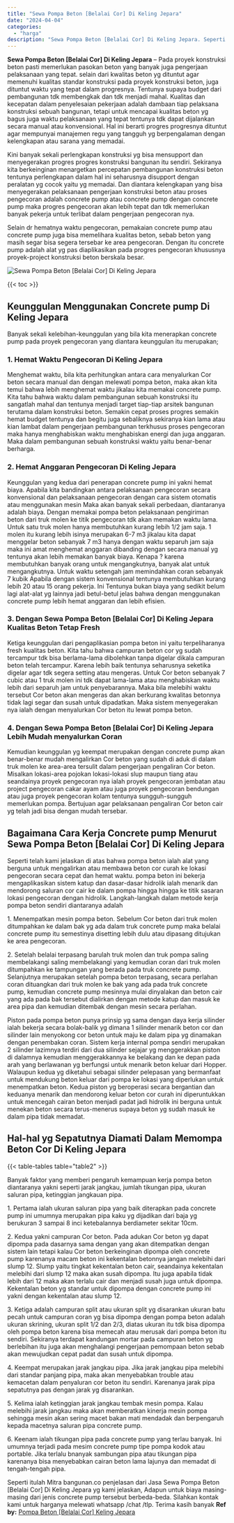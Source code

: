 ```yaml
---
title: "Sewa Pompa Beton [Belalai Cor] Di Keling Jepara"
date: "2024-04-04"
categories: 
  - "harga"
description: "Sewa Pompa Beton [Belalai Cor] Di Keling Jepara. Seperti itulah Mitra bangunan.co penjelasan dari Jasa Sewa Pompa Beton [Belalai Cor] Di Keling Jepara yg k..."
---
```


**Sewa Pompa Beton \[Belalai Cor\] Di Keling Jepara** – Pada proyek konstruksi beton pasti memerlukan pasokan beton yang banyak juga pengerjaan pelaksanaan yang tepat. selain dari kwalitas beton yg dituntut agar memenuhi kualitas standar konstruksi pada proyek konstruksi beton, juga dituntut waktu yang tepat dalam progresnya. Tentunya supaya budget dari pembangunan tdk membengkak dan tdk menjadi mahal. Kualitas dan kecepatan dalam penyelesaian pekerjaan adalah dambaan tiap pelaksana konstruksi sebuah bangunan, tetapi untuk mencapai kualitas beton yg bagus juga waktu pelaksanaan yang tepat tentunya tdk dapat dijalankan secara manual atau konvensional. Hal ini berarti progres progresnya dituntut agar mempunyai manajemen regu yang tangguh yg berpengalaman dengan kelengkapan atau sarana yang memadai.

Kini banyak sekali perlengkapan konstruksi yg bisa mensupport dan menyegerakan progres progres konstruksi bangunan itu sendiri. Sekiranya kita berkeinginan menargetkan percepatan pembangunan konstruksi beton tentunya perlengkapan dalam hal ini seharusnya disupport dengan peralatan yg cocok yaitu yg memadai. Dan diantara kelengkapan yang bisa menyegerakan pelaksanaan pengerjaan konstruksi beton atau proses pengecoran adalah concrete pump atau concrete pump dengan concrete pump maka progres pengecoran akan lebih tepat dan tdk memerlukan banyak pekerja untuk terlibat dalam pengerjaan pengecoran nya.

Selain dr hematnya waktu pengecoran, pemakaian concrete pump atau concrete pump juga bisa memelihara kualitas beton, sebab beton yang masih segar bisa segera tersebar ke area pengecoran. Dengan itu concrete pump adalah alat yg pas diaplikasikan pada progres pengecoran khususnya proyek-project konstruksi beton berskala besar.

![Sewa Pompa Beton [Belalai Cor] Di Keling Jepara](/images/sewa-concrete-pump-01.png)

{{< toc >}}

## Keunggulan Menggunakan Concrete pump Di Keling Jepara

Banyak sekali kelebihan-keunggulan yang bila kita menerapkan concrete pump pada proyek pengecoran yang diantara keunggulan itu merupakan;

### 1\. Hemat Waktu Pengecoran Di Keling Jepara

Menghemat waktu, bila kita perhitungkan antara cara menyalurkan Cor beton secara manual dan dengan melewati pompa beton, maka akan kita temui bahwa lebih menghemat waktu jikalau kita memakai concrete pump. Kita tahu bahwa waktu dalam pembangunan sebuah konstruksi itu sangatlah mahal dan tentunya menjadi target tiap-tiap arsitek bangunan terutama dalam konstruksi beton. Semakin cepat proses progres semakin hemat budget tentunya dan begitu juga sebaliknya sekiranya kian lama atau kian lambat dalam pengerjaan pembangunan terkhusus proses pengecoran maka hanya menghabiskan waktu menghabiskan energi dan juga anggaran. Maka dalam pembangunan sebuah konstruksi waktu yaitu benar-benar berharga.

### 2\. Hemat Anggaran Pengecoran Di Keling Jepara

Keunggulan yang kedua dari penerapan concrete pump ini yakni hemat biaya. Apabila kita bandingkan antara pelaksanaan pengecoran secara konvensional dan pelaksanaan pengecoran dengan cara sistem otomatis atau menggunakan mesin Maka akan banyak sekali perbedaan, diantaranya adalah biaya. Dengan memakai pompa beton pelaksanaan pengiriman beton dari truk molen ke titik pengecoran tdk akan memakan waktu lama. Untuk satu truk molen hanya membutuhkan kurang lebih 1/2 jam saja. 1 molen itu kurang lebih isinya merupakan 6-7 m3 jikalau kita dapat menggelar beton sebanyak 7 m3 hanya dengan waktu separuh jam saja maka ini amat menghemat anggaran dibanding dengan secara manual yg tentunya akan lebih memakan banyak biaya. Kenapa ? karena membutuhkan banyak orang untuk mengangkutnya, banyak alat untuk mengangkutnya. Untuk waktu setengah jam memindahkan coran sebanyak 7 kubik Apabila dengan sistem konvensional tentunya membutuhkan kurang lebih 20 atau 15 orang pekerja. Ini Tentunya bukan biaya yang sedikit belum lagi alat-alat yg lainnya jadi betul-betul jelas bahwa dengan menggunakan concrete pump lebih hemat anggaran dan lebih efisien.

### 3\. Dengan Sewa Pompa Beton \[Belalai Cor\] Di Keling Jepara Kualitas Beton Tetap Fresh

Ketiga keunggulan dari pengaplikasian pompa beton ini yaitu terpeliharanya fresh kualitas beton. Kita tahu bahwa campuran beton cor yg sudah tercampur tdk bisa berlama-lama dibolehkan tanpa digelar dikala campuran beton telah tercampur. Karena lebih baik tentunya seharusnya seketika digelar agar tdk segera setting atau mengeras. Untuk Cor beton sebanyak 7 cubic atau 1 truk molen ini tdk dapat lama-lama atau menghabiskan waktu lebih dari separuh jam untuk penyebarannya. Maka bila melebihi waktu tersebut Cor beton akan mengeras dan akan berkurang kwalitas betonnya tidak lagi segar dan susah untuk dipadatkan. Maka sistem menyegerakan nya ialah dengan menyalurkan Cor beton itu lewat pompa beton.

### 4\. Dengan Sewa Pompa Beton \[Belalai Cor\] Di Keling Jepara Lebih Mudah menyalurkan Coran

Kemudian keunggulan yg keempat merupakan dengan concrete pump akan benar-benar mudah mengalirkan Cor beton yang sudah di aduk di dalam truk molen ke area-area tersulit dalam pengerjaan pengaliran Cor beton. Misalkan lokasi-area pojokan lokasi-lokasi slup maupun tiang atau seandainya proyek pengecoran nya ialah proyek pengecoran jembatan atau project pengecoran cakar ayam atau juga proyek pengecoran bendungan atau juga proyek pengecoran kolam tentunya sungguh-sungguh memerlukan pompa. Bertujuan agar pelaksanaan pengaliran Cor beton cair yg telah jadi bisa dengan mudah tersebar.

## Bagaimana Cara Kerja Concrete pump Menurut Sewa Pompa Beton \[Belalai Cor\] Di Keling Jepara

Seperti telah kami jelaskan di atas bahwa pompa beton ialah alat yang berguna untuk mengalirkan atau membawa beton cor curah ke lokasi pengecoran secara cepat dan hemat waktu. pompa beton ini bekerja mengaplikasikan sistem katup dan dasar-dasar hidrolik ialah menarik dan mendorong saluran cor cair ke dalam pompa hingga hingga ke titik sasaran lokasi pengecoran dengan hidrolik. Langkah-langkah dalam metode kerja pompa beton sendiri diantaranya adalah

1\. Menempatkan mesin pompa beton. Sebelum Cor beton dari truk molen ditumpahkan ke dalam bak yg ada dalam truk concrete pump maka belalai concrete pump itu semestinya disetting lebih dulu atau dipasang ditujukan ke area pengecoran.

2\. Setelah belalai terpasang barulah truk molen dan truk pompa saling membelakangi saling membelakangi yang kemudian coran dari truk molen ditumpahkan ke tampungan yang berada pada truk concrete pump. Selanjutnya merupakan setelah pompa beton terpasang, secara perlahan coran dituangkan dari truk molen ke bak yang ada pada truk concrete pump, kemudian concrete pump mesinnya mulai dinyalakan dan beton cair yang ada pada bak tersebut dialirkan dengan metode katup dan masuk ke area pipa dan kemudian ditembak dengan mesin secara perlahan.

Piston pada pompa beton punya prinsip yg sama dengan daya kerja silinder ialah bekerja secara bolak-balik yg dimana 1 silinder menarik beton cor dan silinder lain menyokong cor beton untuk maju ke dalam pipa yg dinamakan dengan penembakan coran. Sistem kerja internal pompa sendiri merupakan 2 silinder lazimnya terdiri dari dua silinder sejajar yg menggerakkan piston di dalamnya kemudian menggerakkannya ke belakang dan ke depan pada arah yang berlawanan yg berfungsi untuk menarik beton keluar dari Hopper. Walaupun kedua yg diketahui sebagai silinder pelepasan yang bermanfaat untuk mendukung beton keluar dari pompa ke lokasi yang diperlukan untuk menempatkan beton. Kedua piston yg beroperasi secara bergantian dan keduanya menarik dan mendorong keluar beton cor curah ini diperuntukkan untuk mencegah cairan beton menjadi padat jadi hidrolik ini berguna untuk menekan beton secara terus-menerus supaya beton yg sudah masuk ke dalam pipa tidak memadat.

## Hal-hal yg Sepatutnya Diamati Dalam Memompa Beton Cor Di Keling Jepara

{{< table-tables table="table2" >}}

Banyak faktor yang memberi pengaruh kemampuan kerja pompa beton diantaranya yakni seperti jarak jangkau, jumlah tikungan pipa, ukuran saluran pipa, ketinggian jangkauan pipa.

1\. Pertama ialah ukuran saluran pipa yang baik diterapkan pada concrete pump ini umumnya merupakan pipa kaku yg dijadikan dari baja yg berukuran 3 sampai 8 inci ketebalannya berdiameter sekitar 10cm.

2\. Kedua yakni campuran Cor beton. Pada adukan Cor beton yg dapat dipompa pada dasarnya sama dengan yang akan ditempatkan dengan sistem lain tetapi kalau Cor beton berkeinginan dipompa oleh concrete pump karenanya macam beton ini kekentalan betonnya jangan melebihi dari slump 12. Slump yaitu tingkat kekentalan beton cair, seandainya kekentalan melebihi dari slump 12 maka akan susah dipompa. Itu juga apabila tidak lebih dari 12 maka akan terlalu cair dan menjadi susah juga untuk dipompa. Kekentalan beton yg standar untuk dipompa dengan concrete pump ini yakni dengan kekentalan atau slump 12.

3\. Ketiga adalah campuran split atau ukuran split yg disarankan ukuran batu pecah untuk campuran coran yg bisa dipompa dengan pompa beton adalah ukuran skrining, ukuran split 1/2 dan 2/3, diatas ukuran itu tdk bisa dipompa oleh pompa beton karena bisa memecah atau merusak dari pompa beton itu sendiri. Sekiranya terdapat kandungan mortar pada campuran beton yg berlebihan itu juga akan menghalangi pengerjaan pemompaan beton sebab akan mewujudkan cepat padat dan susah untuk dipompa.

4\. Keempat merupakan jarak jangkau pipa. Jika jarak jangkau pipa melebihi dari standar panjang pipa, maka akan menyebabkan trouble atau kemacetan dalam penyaluran cor beton itu sendiri. Karenanya jarak pipa sepatutnya pas dengan jarak yg disarankan.

5\. Kelima ialah ketinggian jarak jangkau tembak mesin pompa. Kalau melebihi jarak jangkau maka akan memberatkan kinerja mesin pompa sehingga mesin akan sering macet bakan mati mendadak dan berpengaruh kepada macetnya saluran pipa concrete pump.

6\. Keenam ialah tikungan pipa pada concrete pump yang terlau banyak. Ini umumnya terjadi pada mesim concrete pump tipe pompa kodok atau portable. Jika terlalu bnanyak sambungan pipa atau tikungan pipa karenanya bisa menyebabkan cairan beton lama lajunya dan memadat di tengah-tengah pipa.

Seperti itulah Mitra bangunan.co penjelasan dari Jasa Sewa Pompa Beton \[Belalai Cor\] Di Keling Jepara yg kami jelaskan, Adapun untuk biaya masing-masing dari jenis concrete pump tersebut berbeda-beda. Silahkan kontak kami untuk harganya melewati whatsapp /chat /tlp. Terima kasih banyak
**Ref by:** [Pompa Beton [Belalai Cor] Keling Jepara](https://id.wikipedia.org/wiki/Pompa)
